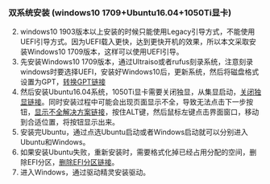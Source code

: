 ### 双系统安装 (windows10 1709+Ubuntu16.04+1050Ti显卡)

2. windows10 1903版本以上安装的时候只能使用Legacy引导方式，不能使用UEFI引导方式。因为UEFI载入更快，达到更快开机的效果，所以本文采取安装Windows10 1709版本，这样可以使用UEFI引导。
2. 先安装Windows10 1709版本，通过Ultraiso或者rufus刻录系统，注意刻录windows时要选择UEFI，安装好Windows10后，更新系统，然后将磁盘格式设置为GPT，[转换GPT链接](https://blog.csdn.net/WPwalter/article/details/79392645 )
3. 然后安装Ubuntu16.04系统，1050Ti显卡需要关闭独显，从集显启动，[关闭独显链接]( https://blog.csdn.net/mtllyb/article/details/78586540)。同时安装过程中可能会出现页面显示不全，导致无法点击下一步按钮，[显示不全解决方案链接](https://blog.csdn.net/greatxiaoting/article/details/80358767)，按住ALT键，然后鼠标左键点击界面窗口，移动到合适位置，将按钮显示出来。
4. 安装完Ubuntu，通过点选Ubuntu启动或者Windows启动就可以分别进入Ubuntu和Windows。
5. 如果安装Ubuntu失败，重新安装时，需要格式化掉已经占用分配的空间，删除EFI分区，[删除EFI分区链接](https://blog.csdn.net/qq_29530365/article/details/77834279)。
6. 进入Windows，通过驱动精灵安装驱动。

